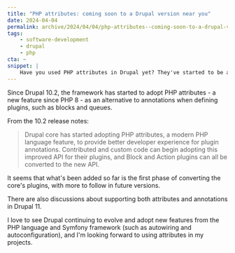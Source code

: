 ```yaml
---
title: "PHP attributes: coming soon to a Drupal version near you"
date: 2024-04-04
permalink: archive/2024/04/04/php-attributes--coming-soon-to-a-drupal-version-near-you
tags:
    - software-development
    - drupal
    - php
cta: ~
snippet: |
    Have you used PHP attributes in Drupal yet? They've started to be available for some plugin types since version 10.2.
---
```


Since Drupal 10.2, the framework has started to adopt PHP attributes - a new feature since PHP 8 - as an alternative to annotations when defining plugins, such as blocks and queues.

From the 10.2 release notes:

> Drupal core has started adopting PHP attributes, a modern PHP language feature, to provide better developer experience for plugin annotations. Contributed and custom code can begin adopting this improved API for their plugins, and Block and Action plugins can all be converted to the new API.

It seems that what's been added so far is the first phase of converting the core's plugins, with more to follow in future versions.

There are also discussions about supporting both attributes and annotations in Drupal 11.

I love to see Drupal continuing to evolve and adopt new features from the PHP language and Symfony framework (such as autowiring and autoconfiguration), and I'm looking forward to using attributes in my projects.
